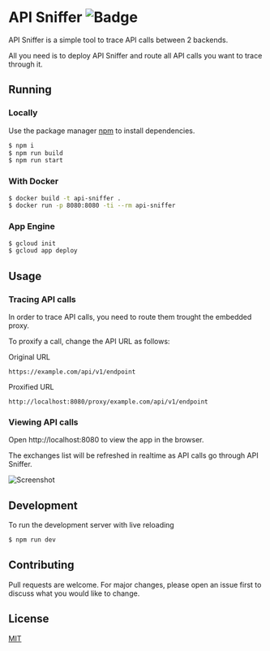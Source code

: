 # API Sniffer ![Badge](https://github.com/stefancosquer/api-sniffer/workflows/build/badge.svg)

API Sniffer is a simple tool to trace API calls between 2 backends.

All you need is to deploy API Sniffer and route all API calls you want to trace through it.

## Running

### Locally

Use the package manager [npm](https://nodejs.org) to install dependencies.

```bash
$ npm i
$ npm run build
$ npm run start
```

### With Docker

```bash
$ docker build -t api-sniffer .
$ docker run -p 8080:8080 -ti --rm api-sniffer
```

### App Engine

```bash
$ gcloud init
$ gcloud app deploy
```

## Usage

### Tracing API calls 

In order to trace API calls, you need to route them trought the embedded proxy.

To proxify a call, change the API URL as follows:

Original URL
```http request
https://example.com/api/v1/endpoint
```

Proxified URL 
```http request
http://localhost:8080/proxy/example.com/api/v1/endpoint
```

### Viewing API calls

Open http://localhost:8080 to view the app in the browser.

The exchanges list will be refreshed in realtime as API calls go through API Sniffer. 

![Screenshot](https://user-images.githubusercontent.com/9282806/68213786-7d34a180-ffdc-11e9-8504-d829d4e6cdc5.png)


## Development

To run the development server with live reloading

```bash
$ npm run dev
```

## Contributing
Pull requests are welcome. For major changes, please open an issue first to discuss what you would like to change.

## License
[MIT](https://choosealicense.com/licenses/mit/)
